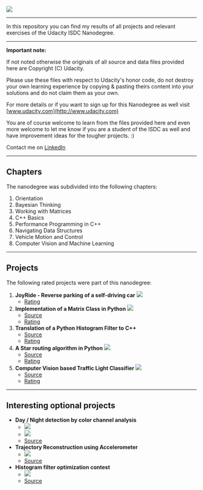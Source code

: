 ![](Images/IntroToSelfDrivingCars.png)

---

In this repository you can find my results of all projects and relevant exercises of the Udacity ISDC Nanodegree.

---

**Important note:**

If not noted otherwise the originals of all source and data files provided here are Copyright (C) Udacity.

Please use these files with respect to Udacity's honor code, do not destroy your own learning experience by copying & pasting theirs content into your solutions and do not claim them as your own.

For more details or if you want to sign up for this Nanodegree as well visit [www.udacity.com](http://www.udacity.com)

You are of course welcome to learn from the files provided here and even more welcome to let me know if you are a student of the ISDC as well and have improvement ideas for the tougher projects. :) 

Contact me on [LinkedIn](https://www.linkedin.com/in/michael-ikemann/)

---

## Chapters ##

The nanodegree was subdivided into the following chapters:

1. Orientation
2. Bayesian Thinking
3. Working with Matrices
4. C++ Basics
5. Performance Programming in C++
6. Navigating Data Structures
7. Vehicle Motion and Control
8. Computer Vision and Machine Learning

---

## Projects ##

The following rated projects were part of this nanodegree:

1. **JoyRide - Reverse parking of a self-driving car**
    ![](Images/ISDC_Project_1.png)
    - [Rating](2_2_Project_1_JoyRide/Project_1_Review.pdf)
2. **Implementation of a Matrix Class in Python**
    ![](Images/ISDC_Project_2.png)
    - [Source](3_5_Project_2_Implement_Matrix_Class/kalman_filter_demo.ipynb)
    - [Rating](3_5_Project_2_Implement_Matrix_Class/Project_2_Review.pdf)
3. **Translation of a Python Histogram Filter to C++**
    - [Source](4_6_Project_3_Translate_Python_To_C)
    - [Rating](4_6_Project_3_Translate_Python_To_C/Project_3_Review.pdf)
4. **A Star routing algorithm in Python**
    ![](Images/ISDC_Project_4.png)
    - [Source](6_4_Project_4_Route_Planner/project_notebook.ipynb)
    - [Rating](6_4_Project_4_Route_Planner/Project_4_Review.pdf)
5. **Computer Vision based Traffic Light Classifier**
    ![](Images/ISDC_Project_5.png)
    - [Source](8_2_Project_5_Traffic_Light_Classifier/Traffic_Light_Classifier.ipynb)
    - [Rating](8_2_Project_5_Traffic_Light_Classifier/Project_5_Review.pdf)

---

## Interesting optional projects ##

- **Day / Night detection by color channel analysis**
    - ![](Images/ISDC_Project_5b.png)
    - ![](Images/ISDC_Project_5b2.png)
    - [Source](8_1_Day_Night_Classification_Mini_Projects/47_Accuracy%20and%20Misclassification.ipynb)
- **Trajectory Reconstruction using Accelerometer**
    - ![](Images/ISDC_Project_4b.png)
    - [Source](7_4_Lab_Reconstructing_Trajectories/Reconstructing%20Trajectories.ipynb)
- **Histogram filter optimization contest**
    - ![](Images/ISDC_CPP_Contest.png)
    - [Source](5_3_Optimize_Histogram_Filter_Cpp)